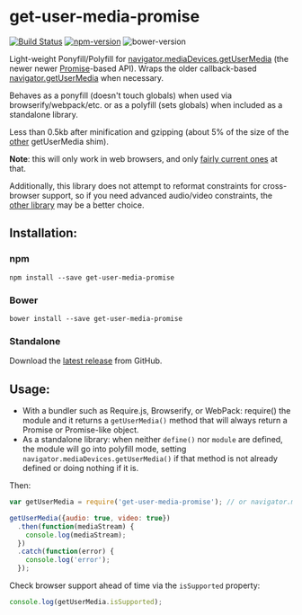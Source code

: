 # get-user-media-promise

[![Build Status](https://travis-ci.org/nfriedly/get-user-media-promise.svg?branch=master)](https://travis-ci.org/nfriedly/get-user-media-promise)
[![npm-version](https://img.shields.io/npm/v/get-user-media-promise.svg)](https://www.npmjs.com/package/get-user-media-promise)
![bower-version](http://badge.fury.io/bo/get-user-media-promise.svg)

Light-weight Ponyfill/Polyfill for [navigator.mediaDevices.getUserMedia] (the newer newer [Promise]-based API). Wraps the older callback-based [navigator.getUserMedia] when necessary.

Behaves as a ponyfill (doesn't touch globals) when used via browserify/webpack/etc. or as a polyfill (sets globals) when included as a standalone library.

Less than 0.5kb after minification and gzipping (about 5% of the size of the [other] getUserMedia shim).

**Note**: this will only work in web browsers, and only [fairly current ones](http://caniuse.com/#feat=stream) at that. 

Additionally, this library does not attempt to reformat constraints for cross-browser support, so if you need advanced audio/video constraints, the [other library][other] may be a better choice.

## Installation:

### npm

    npm install --save get-user-media-promise
    
### Bower

    bower install --save get-user-media-promise
    
### Standalone
 
 Download the [latest release][releases] from GitHub.

## Usage: 

 * With a bundler such as Require.js, Browserify, or WebPack: require() the module and it returns a `getUserMedia()` method that will always return a Promise or Promise-like object.
 * As a standalone library: when neither `define()` nor `module` are defined, the module will go into polyfill mode, setting `navigator.mediaDevices.getUserMedia()` if that method is not already defined or doing nothing if it is.
 
 Then:
 
```js
var getUserMedia = require('get-user-media-promise'); // or navigator.mediaDevices.getUserMedia when used standalone

getUserMedia({audio: true, video: true})
  .then(function(mediaStream) {
    console.log(mediaStream);
  })
  .catch(function(error) {
    console.log('error');
  });
```

Check browser support ahead of time via the `isSupported` property:

```js
console.log(getUserMedia.isSupported);
```

[navigator.mediaDevices.getUserMedia]: https://developer.mozilla.org/en-US/docs/Web/API/MediaDevices/getUserMedia
[Promise]: https://developer.mozilla.org/en-US/docs/Web/API/Promise
[navigator.getUserMedia]: https://developer.mozilla.org/en-US/docs/Web/API/Navigator/getUserMedia
[other]: https://www.npmjs.com/package/getusermedia
[releases]: https://github.com/nfriedly/get-user-media-promise/releases
